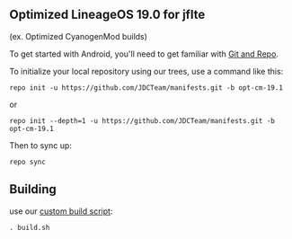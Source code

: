 
Optimized LineageOS 19.0 for jflte
---------------
(ex. Optimized CyanogenMod builds)

To get started with Android, you'll need to get
familiar with [Git and Repo](http://source.android.com/source/using-repo.html).

To initialize your local repository using our trees, use a command like this:

    repo init -u https://github.com/JDCTeam/manifests.git -b opt-cm-19.1

or

    repo init --depth=1 -u https://github.com/JDCTeam/manifests.git -b opt-cm-19.1

Then to sync up:

    repo sync

Building
---------------


use our [custom build script](https://github.com/JDCTeam/android_vendor_jdc/blob/opt-cm-19.1/build.sh):

    . build.sh

